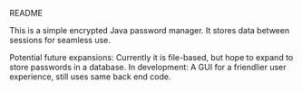 README

This is a simple encrypted Java password manager.
It stores data between sessions for seamless use.

Potential future expansions:
Currently it is file-based, but hope to expand to store passwords in a database.
In development: A GUI for a friendlier user experience, still uses same back end code.
